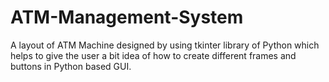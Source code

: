 # ATM-Management-System
A layout of ATM Machine designed by using tkinter library of Python which helps to give the user a bit idea of how to create different frames and buttons in Python based GUI.
